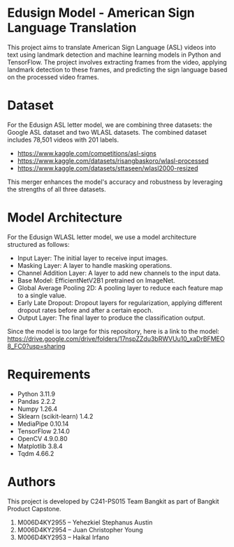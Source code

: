 # Edusign Model - American Sign Language Translation

This project aims to translate American Sign Language (ASL) videos into text using landmark detection and machine learning models in Python and TensorFlow. The project involves extracting frames from the video, applying landmark detection to these frames, and predicting the sign language based on the processed video frames.

# Dataset
For the Edusign ASL letter model, we are combining three datasets: the Google ASL dataset and two WLASL datasets. The combined dataset includes 78,501 videos with 201 labels. 

- https://www.kaggle.com/competitions/asl-signs
- https://www.kaggle.com/datasets/risangbaskoro/wlasl-processed
- https://www.kaggle.com/datasets/sttaseen/wlasl2000-resized

This merger enhances the model's accuracy and robustness by leveraging the strengths of all three datasets.

# Model Architecture
For the Edusign WLASL letter model, we use a model architecture structured as follows:

- Input Layer: The initial layer to receive input images.
- Masking Layer: A layer to handle masking operations.
- Channel Addition Layer: A layer to add new channels to the input data.
- Base Model: EfficientNetV2B1 pretrained on ImageNet.
- Global Average Pooling 2D: A pooling layer to reduce each feature map to a single value.
- Early Late Dropout: Dropout layers for regularization, applying different dropout rates before and after a certain epoch.
- Output Layer: The final layer to produce the classification output.

Since the model is too large for this repository, here is a link to the model: https://drive.google.com/drive/folders/17nspZZdu3bRWVUu10_xaDrBFMEO8_FC0?usp=sharing

# Requirements
- Python 3.11.9
- Pandas 2.2.2
- Numpy 1.26.4
- Sklearn (scikit-learn) 1.4.2
- MediaPipe 0.10.14
- TensorFlow 2.14.0
- OpenCV 4.9.0.80
- Matplotlib 3.8.4
- Tqdm 4.66.2

# Authors

This project is developed by C241-PS015 Team Bangkit as part of Bangkit Product Capstone.
1. M006D4KY2955 – Yehezkiel Stephanus Austin
2. M006D4KY2954 – Juan Christopher Young
3. M006D4KY2953 – Haikal Irfano
